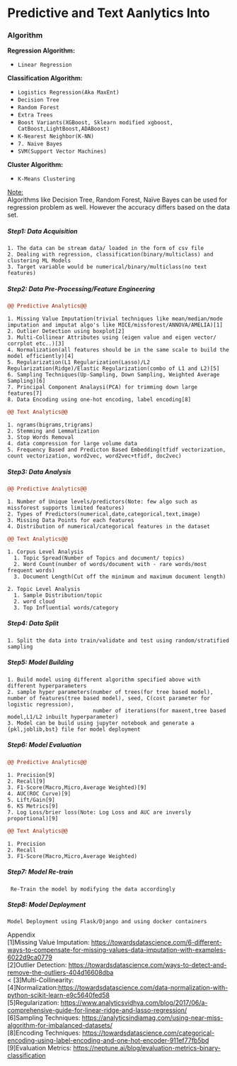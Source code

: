 # Predictive and Text Aanlytics Into

<h3>Algorithm</h3>

<b>Regression Algorithm:</b>
* `Linear Regression`

<b>Classification Algorithm:</b>

* `Logistics Regression(Aka MaxEnt)`
* `Decision Tree`
* `Random Forest`
* `Extra Trees`
* `Boost Variants(XGBoost, Sklearn modified xgboost, CatBoost,LightBoost,ADABoost)`
* `K-Nearest Neighbor(K-NN)`
* `7. Naive Bayes`
* `SVM(Support Vector Machines)`

<b>Cluster Algorithm:</b>

* `K-Means Clustering`

<u>Note:</u> <br>
Algorithms like Decision Tree, Random Forest, Naïve Bayes can be used for regression problem as well. However the accuracy differs based on the data set.

<h5>Step1: Data Acquisition</h5>

    1. The data can be stream data/ loaded in the form of csv file 
    2. Dealing with regression, classification(binary/multiclass) and clustering ML Models
    3. Target variable would be numerical/binary/multiclass(no text features)

<h5>Step2: Data Pre-Processing/Feature Engineering</h5>

```diff
@@ Predictive Analytics@@
```
    1. Missing Value Imputation(trivial techniques like mean/median/mode imputation and imputat algo's like MICE/missforest/ANNOVA/AMELIA)[1]
    2. Outlier Detection using boxplot[2]
    3. Multi-Collinear Attributes using (eigen value and eigen vector/ corrplot etc..)[3]
    4. Normalization(all features should be in the same scale to build the model efficiently)[4]
    5. Regularization(L1 Regularization(Lasso)/L2 Regularization(Ridge)/Elastic Regularization(combo of L1 and L2)[5]
    6. Sampling Techniques(Up-Sampling, Down Sampling, Weighted Average Sampling)[6]
    7. Principal Component Analaysi(PCA) for trimming down large features[7]
    8. Data Encoding using one-hot encoding, label encoding[8]


```diff
@@ Text Analytics@@
```
    1. ngrams(bigrams,trigrams)
    2. Stemming and Lemmatization
    3. Stop Words Removal
    4. data compression for large volume data
    5. Frequency Based and Predicton Based Embedding(tfidf vectorization, count vectorization, word2vec, word2vec+tfidf, doc2vec)

<h5>Step3: Data Analysis</h5>

```diff
@@ Predictive Analytics@@
```
    1. Number of Unique levels/predictors(Note: few algo such as missforest supports limited features)
    2. Types of Predictors(numerical,date,categorical,text,image)
    3. Missing Data Points for each features
    4. Distribution of numerical/categorical features in the dataset

```diff
@@ Text Analytics@@
```

    1. Corpus Level Analysis
      1. Topic Spread(Number of Topics and document/ topics)
      2. Word Count(number of words/document with - rare words/most frequent words)
      3. Document Length(Cut off the minimum and maximum document length)

    2. Topic Level Analysis
      1. Sample Distribution/topic
      2. word cloud 
      3. Top Influential words/category

<h5>Step4: Data Split</h5>

    1. Split the data into train/validate and test using random/stratified sampling

<h5>Step5: Model Building</h5>

    1. Build model using different algorithm specified above with different hyperparameters
    2. sample hyper parameters(number of trees(for tree based model), number of features(tree based model), seed, C(cost parameter for logistic regression),
                               number of iterations(for maxent,tree based model,L1/L2 inbuilt hyperparameter)
    3. Model can be build using jupyter notebook and generate a {pkl,joblib,bst} file for model deployment

<h5>Step6: Model Evaluation</h5>

```diff
@@ Predictive Analytics@@
```

    1. Precision[9]
    2. Recall[9]
    3. F1-Score(Macro,Micro,Average Weighted)[9]
    4. AUC(ROC Curve)[9]
    5. Lift/Gain[9]
    6. KS Metrics[9]
    7. Log Loss/brier loss(Note: Log Loss and AUC are inversly proportional)[9]

```diff
@@ Text Analytics@@
```
    1. Precision
    2. Recall
    3. F1-Score(Macro,Micro,Average Weighted)

<h5>Step7: Model Re-train</h5>
     
     Re-Train the model by modifying the data accordingly

<h5>Step8: Model Deployment</h5>

    Model Deployment using Flask/Django and using docker containers
    
 
 Appendix<br>
 [1]Missing Value Imputation: https://towardsdatascience.com/6-different-ways-to-compensate-for-missing-values-data-imputation-with-examples-6022d9ca0779 
 <br>
 [2]Outlier Detection: https://towardsdatascience.com/ways-to-detect-and-remove-the-outliers-404d16608dba 
 <br><
 [3]Multi-Collinearity: 
 <br>
 [4]Normalization:https://towardsdatascience.com/data-normalization-with-python-scikit-learn-e9c5640fed58
 <br>
 [5]Regularization: https://www.analyticsvidhya.com/blog/2017/06/a-comprehensive-guide-for-linear-ridge-and-lasso-regression/
 <br>
 [6]Sampling Techniques: https://analyticsindiamag.com/using-near-miss-algorithm-for-imbalanced-datasets/
 <br>
 [8]Encoding Techniques: https://towardsdatascience.com/categorical-encoding-using-label-encoding-and-one-hot-encoder-911ef77fb5bd
 <br>
 [9]Evaluation Metrics: https://neptune.ai/blog/evaluation-metrics-binary-classification
 <br>
